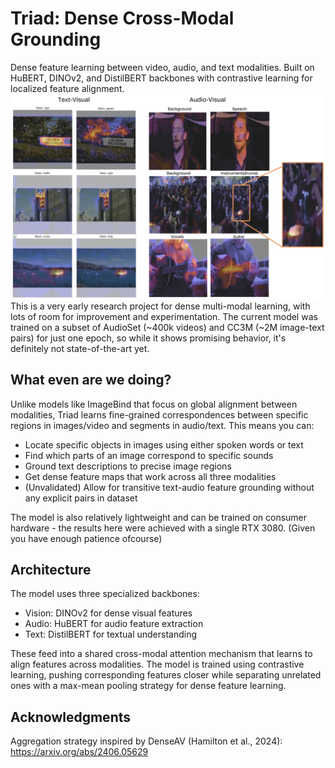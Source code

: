 # Triad: Dense Cross-Modal Grounding

Dense feature learning between video, audio, and text modalities. Built on HuBERT, DINOv2, and DistilBERT backbones with contrastive learning for localized feature alignment.
![Feature grounding example](src/conts/image.png)
This is a very early research project for dense multi-modal learning, with lots of room for improvement and experimentation. The current model was trained on a subset of AudioSet (~400k videos) and CC3M (~2M image-text pairs) for just one epoch, so while it shows promising behavior, it's definitely not state-of-the-art yet.

## What even are we doing?

Unlike models like ImageBind that focus on global alignment between modalities, Triad learns fine-grained correspondences between specific regions in images/video and segments in audio/text. This means you can:

- Locate specific objects in images using either spoken words or text
- Find which parts of an image correspond to specific sounds
- Ground text descriptions to precise image regions
- Get dense feature maps that work across all three modalities
- (Unvalidated) Allow for transitive text-audio feature grounding without any explicit pairs in dataset

The model is also relatively lightweight and can be trained on consumer hardware - the results here were achieved with a single RTX 3080. (Given you have enough patience ofcourse)

## Architecture 

The model uses three specialized backbones:
- Vision: DINOv2 for dense visual features 
- Audio: HuBERT for audio feature extraction
- Text: DistilBERT for textual understanding

These feed into a shared cross-modal attention mechanism that learns to align features across modalities. The model is trained using contrastive learning, pushing corresponding features closer while separating unrelated ones with a max-mean pooling strategy for dense feature learning.


## Acknowledgments

Aggregation strategy inspired by DenseAV (Hamilton et al., 2024): https://arxiv.org/abs/2406.05629
